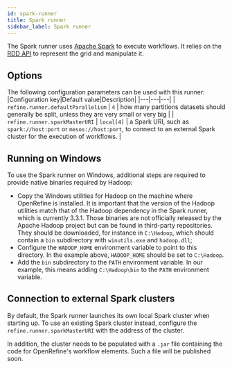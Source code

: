 ```yaml
---
id: spark-runner
title: Spark runner
sidebar_label: Spark runner
---
```



The Spark runner uses [Apache Spark](https://spark.apache.org/) to execute workflows. It relies on the [RDD API](https://spark.apache.org/docs/latest/rdd-programming-guide.html) to represent the grid and manipulate it.

## Options

The following configuration parameters can be used with this runner:
|Configuration key|Default value|Description|
|---|---|---|
| `refine.runner.defaultParallelism` | `4` | how many partitions datasets should generally be split, unless they are very small or very big |
| `refine.runner.sparkMasterURI` | `local[4]` | a Spark URI, such as `spark://host:port` or `mesos://host:port`, to connect to an external Spark cluster for the execution of workflows. |

## Running on Windows

To use the Spark runner on Windows, additional steps are required to provide native binaries required by Hadoop:
* Copy the Windows utilities for Hadoop on the machine where OpenRefine is installed. It is important that the version of the Hadoop utilities match that of the Hadoop dependency in the Spark runner, which is currently 3.3.1. Those binaries are not officially released by the Apache Hadoop project but can be found in third-party repositories. They should be downloaded, for instance in `C:\Hadoop`, which should contain a `bin` subdirectory with `winutils.exe` and `hadoop.dll`;
* Configure the `HADOOP_HOME` environment variable to point to this directory. In the example above, `HADOOP_HOME` should be set to `C:\Hadoop`.
* Add the `bin` subdirectory to the `PATH` environment variable. In our example, this means adding `C:\Hadoop\bin` to the `PATH` environment variable.

## Connection to external Spark clusters

By default, the Spark runner launches its own local Spark cluster when starting up. To use an existing Spark cluster instead, configure the `refine.runner.sparkMasterURI` with the address of the cluster.

In addition, the cluster needs to be populated with a `.jar` file containing the code for OpenRefine's workflow elements. Such a file will be published soon.
